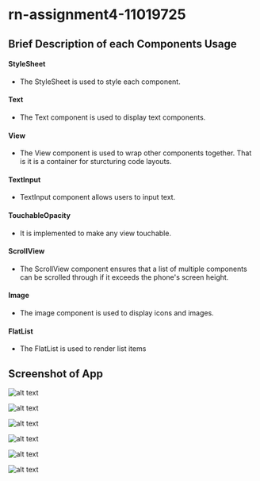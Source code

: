 # rn-assignment4-11019725

## Brief Description of each Components Usage

#### StyleSheet
  - The StyleSheet is used to style each component.

#### Text
  - The Text component is used to display text components.

#### View
 - The View component is used to wrap other components together. That is it is a container for sturcturing code layouts.

#### TextInput
 - TextInput component allows users to input text.

#### TouchableOpacity
 - It is implemented to make any view touchable.
  
#### ScrollView
 - The ScrollView component ensures that a list of multiple components can be scrolled through if it exceeds the phone's screen height.

#### Image
 - The image component is used to display icons and images.

#### FlatList
 - The FlatList is used to render list items


## Screenshot of App

![alt text](splashZone1/assets/screenshot4.jpg)

![alt text](splashZone1/assets/screenshot5.jpg)

![alt text](splashZone1/assets/screenshot6.jpg)

![alt text](splashZone1/assets/screenshot3.jpg)

![alt text](splashZone1/assets/screenshot2.jpg)

![alt text](splashZone1/assets/screenshot1.jpg)
